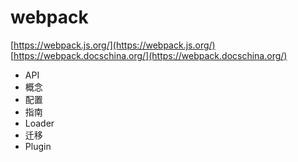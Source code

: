 # webpack

[https://webpack.js.org/](https://webpack.js.org/)
[https://webpack.docschina.org/](https://webpack.docschina.org/)

- API
- 概念
- 配置
- 指南
- Loader
- 迁移
- Plugin